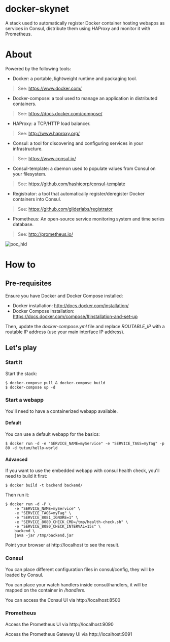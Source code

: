 # docker-skynet

A stack used to automatically register Docker container hosting webapps as services in Consul, distribute them using HAProxy and monitor it with Prometheus.

# About

Powered by the following tools:

* Docker: a portable, lightweight runtime and packaging tool.
> See: https://www.docker.com/

* Docker-compose: a tool used to manage an application in distributed containers.
> See: https://docs.docker.com/compose/

* HAProxy: a TCP/HTTP load balancer.
> See: http://www.haproxy.org/

* Consul: a tool for discovering and configuring services in your infrastructure.
> See: https://www.consul.io/

* Consul-template: a daemon used to populate values from Consul on your filesystem.
> See: https://github.com/hashicorp/consul-template

* Registrator: a tool that automatically register/deregister Docker containers into Consul.
> See: https://github.com/gliderlabs/registrator

* Prometheus: An open-source service monitoring system and time series database.
> See: http://prometheus.io/

![poc_hld][hld]

# How to

## Pre-requisites

Ensure you have Docker and Docker Compose installed:

* Docker installation: http://docs.docker.com/installation/
* Docker Compose installation: https://docs.docker.com/compose/#installation-and-set-up 

Then, update the *docker-compose.yml* file and replace *ROUTABLE_IP* with a routable IP address (use your main interface IP address).

## Let's play

### Start it

Start the stack:

````
$ docker-compose pull & docker-compose build
$ docker-compose up -d
````

### Start a webapp

You'll need to have a containerized webapp available.

#### Default

You can use a default webapp for the basics:

````
$ docker run -d -e "SERVICE_NAME=myService" -e "SERVICE_TAGS=myTag" -p 80 -d tutum/hello-world
````

#### Advanced

If you want to use the embedded webapp with consul health check, you'll need to build it first:

```
$ docker build -t backend backend/
```

Then run it:

```
$ docker run -d -P \
    -e "SERVICE_NAME=myService" \
    -e "SERVICE_TAGS=myTag" \
    -e "SERVICE_8081_IGNORE=1" \
    -e "SERVICE_8080_CHECK_CMD=/tmp/health-check.sh" \
    -e "SERVICE_8080_CHECK_INTERVAL=15s" \
    backend \
    java -jar /tmp/backend.jar
```

Point your browser at http://localhost to see the result.

### Consul

You can place different configuration files in consul/config, they will be loaded by Consul.

You can place your watch handlers inside consul/handlers, it will be mapped on the container in */handlers*.

You can access the Consul UI via http://localhost:8500

### Prometheus

Access the Prometheus UI via http://localhost:9090

Access the Prometheus Gateway UI via http://localhost:9091

[hld]: https://www.lucidchart.com/publicSegments/view/5528f851-5dac-4838-a51c-37dc0a0059fc/image.png "HLD"
